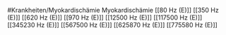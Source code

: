 #Krankheiten/Myokardischämie
Myokardischämie
[[80 Hz (E)]]
[[350 Hz (E)]]
[[620 Hz (E)]]
[[970 Hz (E)]]
[[12500 Hz (E)]]
[[117500 Hz (E)]]
[[345230 Hz (E)]]
[[567500 Hz (E)]]
[[625870 Hz (E)]]
[[775580 Hz (E)]]